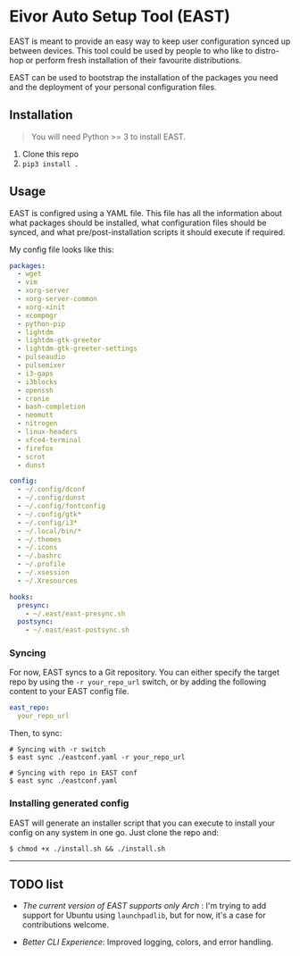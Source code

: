 # Eivor Auto Setup Tool (EAST)

EAST is meant to provide an easy way to keep user configuration synced up between devices. This tool could be used by people to who like to distro-hop or perform fresh installation of their favourite distributions.

EAST can be used to bootstrap the installation of the packages you need and the deployment of your personal configuration files.

## Installation

> You will need Python >= 3 to install EAST.

1. Clone this repo
2. `pip3 install .`

## Usage

EAST is configred using a YAML file. This file has all the information about what packages should be installed, what configuration files should be synced, and what pre/post-installation scripts it should execute if required.

My config file looks like this:

```yaml
packages:
  - wget
  - vim
  - xorg-server
  - xorg-server-common
  - xorg-xinit
  - xcompmgr
  - python-pip
  - lightdm
  - lightdm-gtk-greeter
  - lightdm-gtk-greeter-settings
  - pulseaudio
  - pulsemixer
  - i3-gaps
  - i3blocks
  - openssh
  - cronie
  - bash-completion
  - neomutt
  - nitrogen
  - linux-headers
  - xfce4-terminal
  - firefox
  - scrot
  - dunst

config:
  - ~/.config/dconf
  - ~/.config/dunst
  - ~/.config/fontconfig
  - ~/.config/gtk*
  - ~/.config/i3*
  - ~/.local/bin/*
  - ~/.themes
  - ~/.icons
  - ~/.bashrc
  - ~/.profile
  - ~/.xsession
  - ~/.Xresources

hooks:
  presync:
    - ~/.east/east-presync.sh
  postsync:
    - ~/.east/east-postsync.sh
```

### Syncing

For now, EAST syncs to a Git repository. You can either specify the target repo by using the `-r your_repo_url` switch, or by adding the following content to your EAST config file.

```yaml
east_repo:
  your_repo_url
```

Then, to sync:

```shell
# Syncing with -r switch
$ east sync ./eastconf.yaml -r your_repo_url

# Syncing with repo in EAST conf
$ east sync ./eastconf.yaml
```

### Installing generated config
EAST will generate an installer script that you can execute to install your config on any system in one go.
Just clone the repo and:

```shell
$ chmod +x ./install.sh && ./install.sh
```

---

## TODO list

- *The current version of EAST supports only Arch* : I'm trying to add support for Ubuntu using `launchpadlib`, but for now, it's a case for contributions welcome.

- *Better CLI Experience*: Improved logging, colors, and error handling.
